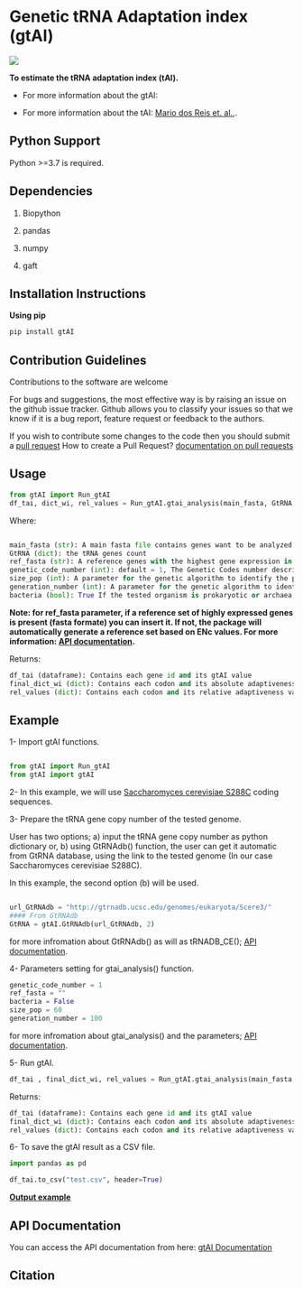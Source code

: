 # Genetic tRNA Adaptation index (gtAI)

[![](https://img.shields.io/badge/doi-https%3A%2F%2Fdoi.org%2F10.1016%2Fj.jprot.2019.103613-red)]()

**To estimate the tRNA adaptation index (tAI).**

- For more information about the gtAI: 

- For more information about the tAI: [Mario dos Reis et. al.,](https://academic.oup.com/nar/article/32/17/5036/1333956).

## Python Support

Python >=3.7 is required.

## Dependencies

1. Biopython

2. pandas

3. numpy

4. gaft

## Installation Instructions

**Using pip**

```python
pip install gtAI
```

## Contribution Guidelines

Contributions to the software are welcome

For bugs and suggestions, the most effective way is by raising an issue on the github issue tracker. 
Github allows you to classify your issues so that we know if it is a bug report, feature request or feedback to the authors.

If you wish to contribute some changes to the code then you should submit a [pull request](https://github.com/AliYoussef96/gtAI/pulls)
How to create a Pull Request? [documentation on pull requests](https://help.github.com/en/articles/about-pull-requests)

## Usage

```python
from gtAI import Run_gtAI
df_tai, dict_wi, rel_values = Run_gtAI.gtai_analysis(main_fasta, GtRNA, genetic_code_number, size_pop, generation_number=50, ref_fasta= ref_fasta, bacteria=False)
```

Where:

```python

main_fasta (str): A main fasta file contains genes want to be analyzed (CDS)
GtRNA (dict): the tRNA genes count
ref_fasta (str): A reference genes with the highest gene expression in a genome (CDS)
genetic_code_number (int): default = 1, The Genetic Codes number described by NCBI (https://www.ncbi.nlm.nih.gov/Taxonomy/Utils/wprintgc.cgi)
size_pop (int): A parameter for the genetic algorithm to identify the population size containing the possible solutions to optimize Sij-values
generation_number (int): A parameter for the genetic algorithm to identify the generation number
bacteria (bool): True If the tested organism is prokaryotic or archaea, else equal to False ( default = False )


```

**Note: for ref_fasta parameter, if a reference set of highly expressed genes is present (fasta formate) you can insert it. If not, the package will automatically generate a reference set based on ENc values. For more information: [API documentation]().**

Returns:

```python
df_tai (dataframe): Contains each gene id and its gtAI value 
final_dict_wi (dict): Contains each codon and its absolute adaptiveness value
rel_values (dict): Contains each codon and its relative adaptiveness values
```

## Example

1- Import gtAI functions.

```python

from gtAI import Run_gtAI
from gtAI import gtAI 
```

2- In this example, we will use [Saccharomyces cerevisiae S288C](https://www.ncbi.nlm.nih.gov/genome/browse/#!/eukaryotes/15/Saccharomyces%20cerevisiae%20S288c) coding sequences.

3- Prepare the tRNA gene copy number of the tested genome.

User has two options;  a) input the tRNA gene copy number as python dictionary or, b) using GtRNAdb() function, the user can get it automatic from GtRNA database, using the link to the tested genome (In our case Saccharomyces cerevisiae S288C).

In this example, the second option (b) will be used.

```python

url_GtRNAdb = "http://gtrnadb.ucsc.edu/genomes/eukaryota/Scere3/"
#### From GtRNAdb
GtRNA = gtAI.GtRNAdb(url_GtRNAdb, 2)

```

for more infromation about GtRNAdb() as will as tRNADB_CE(); [API documentation]().

4- Parameters setting for gtai_analysis() function.

```python
genetic_code_number = 1
ref_fasta = ""
bacteria = False
size_pop = 60
generation_number = 100
```

for more infromation about gtai_analysis() and the parameters; [API documentation]().

5- Run gtAI.

```python
df_tai , final_dict_wi, rel_values = Run_gtAI.gtai_analysis(main_fasta,GtRNA,genetic_code_number,bacteria=bacteria, size_pop=size_pop,generation_number=generation_number)
```

Returns:

```python
df_tai (dataframe): Contains each gene id and its gtAI value 
final_dict_wi (dict): Contains each codon and its absolute adaptiveness value
rel_values (dict): Contains each codon and its relative adaptiveness values
```

6- To save the gtAI result as a CSV file.


```python
import pandas as pd

df_tai.to_csv("test.csv", header=True)
```

[**Output example**](https://github.com/AliYoussef96/gtAI/blob/master/Saccharomyces%20cerevisiae%20S288c.csv)

## API Documentation

You can access the API documentation from here: [gtAI Documentation]()


## Citation

